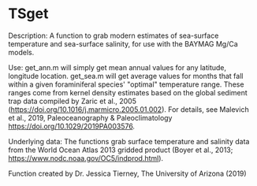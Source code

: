 # TSget

Description:
A function to grab modern estimates of sea-surface temperature and sea-surface salinity, for use with the BAYMAG Mg/Ca models.

Use: get_ann.m will simply get mean annual values for any latitude, longitude location. get_sea.m will get average values for months that fall within a given foraminiferal species' "optimal" temperature range. These ranges come from kernel density estimates based on the global sediment trap data compiled by Zaric et al., 2005 (https://doi.org/10.1016/j.marmicro.2005.01.002). For details, see Malevich et al., 2019, Paleoceanography & Paleoclimatology https://doi.org/10.1029/2019PA003576.

Underlying data: The functions grab surface temperature and salinity data from the World Ocean Atlas 2013 gridded product (Boyer et al., 2013; https://www.nodc.noaa.gov/OC5/indprod.html).

Function created by Dr. Jessica Tierney, The University of Arizona (2019)



